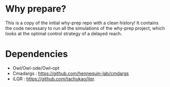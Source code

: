 # Why prepare?

This is a copy of the initial why-prep repo with a clean history!
It contains the code necessary to run all the simulations of the why-prep project, which looks at the optimal control strategy of a delayed reach.
# Dependencies
- Owl/Owl-ode/Owl-opt
- Cmadargs : https://github.com/hennequin-lab/cmdargs
- iLQR : https://github.com/tachukao/ilqr. 

